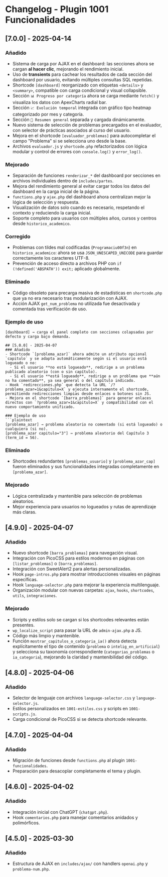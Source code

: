 # Changelog - Plugin 1001 Funcionalidades

## [7.0.0] - 2025-04-14

### Añadido
- Sistema de carga por AJAX en el dashboard: las secciones ahora se cargan **al hacer clic**, mejorando el rendimiento inicial.
- Uso de **transients** para cachear los resultados de cada sección del dashboard por usuario, evitando múltiples consultas SQL repetidas.
- Shortcode `[dashboard]` reorganizado con etiquetas `<details>` y `<summary>`, compatible con carga condicional y visual collapsible.
- Sección `📊 Progreso por categoría` ahora se carga mediante `fetch()` y visualiza los datos con ApexCharts radial bar.
- Sección `📈 Evolución temporal` integrada con gráfico tipo heatmap categorizado por mes y categoría.
- Sección `📌 Resumen general` separada y cargada dinámicamente.
- Nuevo sistema de selección de problemas precargados en el evaluador, con selector de prácticas asociados al curso del usuario.
- Mejora en el shortcode `[evaluador_problemas]` para autocompletar el campo "Problema" si se selecciona uno desde la base.
- Archivos `evaluador.js` y `shortcode.php` refactorizados con lógica modular y control de errores con `console.log()` y `error_log()`.

### Mejorado
- Separación de funciones `renderizar_*` del dashboard por secciones en archivos individuales dentro de `includes/partes`.
- Mejora del rendimiento general al evitar cargar todos los datos del dashboard en la carga inicial de la página.
- `functions.php` y `ajax.php` del dashboard ahora centralizan mejor la lógica de selección y respuesta.
- Visualización de datos solo cuando es necesario, respetando el contexto y reduciendo la carga inicial.
- Soporte completo para usuarios con múltiples años, cursos y centros desde `historico_academico`.

### Corregido
- Problemas con tildes mal codificadas (`Programaciu00f3n`) en `historico_academico`: ahora se usa `JSON_UNESCAPED_UNICODE` para guardar correctamente los caracteres UTF-8.
- Prevención de acceso directo a archivos PHP con `if (!defined('ABSPATH')) exit;` aplicado globalmente.

### Eliminado
- Código obsoleto para precarga masiva de estadísticas en `shortcode.php` que ya no era necesario tras modularización con AJAX.
- Acción AJAX `get_num_problema` no utilizada fue desactivada y comentada tras verificación de uso.

### Ejemplo de uso
```plaintext
[dashboard] → carga el panel completo con secciones colapsadas por defecto y carga bajo demanda.

## [5.0.0] - 2025-04-07
### Añadido
- Shortcode `[problema_azar]` ahora admite un atributo opcional `capitulo` y se adapta automáticamente según si el usuario está logueado o no:
  - Si el usuario **no está logueado**, redirige a un problema publicado aleatorio (con o sin capítulo).
  - Si el usuario **está logueado**, redirige a un problema que **aún no ha comentado**, ya sea general o del capítulo indicado.
- Hook `redirecciones.php` que detecta la URL `/?problema_azar=1&capitulo=X` y ejecuta internamente el shortcode, permitiendo redirecciones limpias desde enlaces o botones sin JS.
- Mejora en el shortcode `[barra_problemas]` para generar enlaces directos con `?problema_azar=1&capitulo=X` y compatibilidad con el nuevo comportamiento unificado.

### Ejemplo de uso
```plaintext
[problema_azar] → problema aleatorio no comentado (si está logueado) o cualquiera (si no).
[problema_azar capitulo="3"] → problema aleatorio del Capítulo 3 (term_id = 56).
```

### Eliminado
- Shortcodes redundantes `[problemas_usuario]` y `[problema_azar_cap]` fueron eliminados y sus funcionalidades integradas completamente en `[problema_azar]`.

### Mejorado
- Lógica centralizada y mantenible para selección de problemas aleatorios.
- Mejor experiencia para usuarios no logueados y rutas de aprendizaje más claras.

## [4.9.0] - 2025-04-07
### Añadido
- Nuevo shortcode `[barra_problemas]` para navegación visual.
- Integración con PicoCSS para estilos modernos en páginas con `[listar_problemas]` o `[barra_problemas]`.
- Integración con SweetAlert2 para alertas personalizadas.
- Hook `page-intros.php` para mostrar introducciones visuales en páginas específicas.
- Hook `language-selector.php` para mejorar la experiencia multilenguaje.
- Organización modular con nuevas carpetas: `ajax`, `hooks`, `shortcodes`, `utils`, `integraciones`.

### Mejorado
- Scripts y estilos solo se cargan si los shortcodes relevantes están presentes.
- `wp_localize_script` para pasar la URL de `admin-ajax.php` a JS.
- Código más limpio y mantenible.
- Función `mostrar_capitulos_o_categoria_ia()` ahora detecta explícitamente el tipo de contenido (`problema` o `intelig_en_artificial`) y selecciona su taxonomía correspondiente (`categorias_problemas` o `ia_categoria`), mejorando la claridad y mantenibilidad del código.

## [4.8.0] - 2025-04-06
### Añadido
- Selector de lenguaje con archivos `language-selector.css` y `language-selector.js`.
- Estilos personalizados en `1001-estilos.css` y scripts en `1001-scripts.js`.
- Carga condicional de PicoCSS si se detecta shortcode relevante.

## [4.7.0] - 2025-04-04
### Añadido
- Migración de funciones desde `functions.php` al plugin `1001-funcionalidades`.
- Preparación para desacoplar completamente el tema y plugin.

## [4.6.0] - 2025-04-02
### Añadido
- Integración inicial con ChatGPT (`chatgpt.php`).
- Hook `comentarios.php` para manejar comentarios anidados y polimórficos.

## [4.5.0] - 2025-03-30
### Añadido
- Estructura de AJAX en `includes/ajax/` con handlers `openai.php` y `problema-num.php`.


